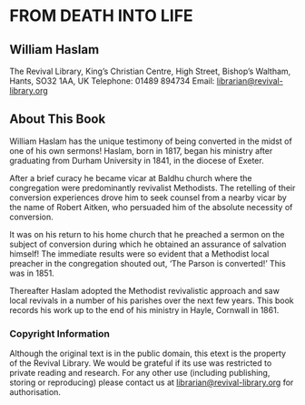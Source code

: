 # FROM DEATH INTO LIFE 
## William Haslam 

The Revival Library, King’s Christian Centre, 
High Street, Bishop’s Waltham, Hants, SO32 1AA, UK 
Telephone: 01489 894734 Email: [librarian@revival-library.org](mailto:librarian@revival-library.org) 

## About This Book 
William Haslam has the unique testimony of being converted in the midst of one of his own sermons! Haslam, born in 1817, began his ministry after graduating from Durham University in 1841, in the diocese of Exeter. 

After a brief curacy he became vicar at Baldhu church where the congregation were predominantly revivalist Methodists. The retelling of their conversion experiences drove him to seek counsel from a nearby vicar by the name of Robert Aitken, who persuaded him of the absolute necessity of conversion. 

It was on his return to his home church that he preached a sermon on the subject of conversion during which he obtained an assurance of salvation himself! The immediate results were so evident that a Methodist local preacher in the congregation shouted out, ‘The Parson is converted!’ This was in 1851. 

Thereafter Haslam adopted the Methodist revivalistic approach and saw local revivals in a number of his parishes over the next few years. This book records his work up to the end of his ministry in Hayle, Cornwall in 1861. 

### Copyright Information 
Although the original text is in the public domain, this etext is the property of the Revival Library. We would be grateful if its use was restricted to private reading and research. For any other use (including publishing, storing or reproducing) please contact us at [librarian@revival-library.org](mailto:librarian@revival-library.org) for authorisation.